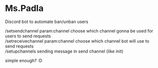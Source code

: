 # Ms.Padla
Discord bot to automate ban/unban users<br/>

/setsendchannel param:channel choose which channel gonna be used for users to send requests <br/>
/setreceivechannel param:channel choose which channel bot will use to send requests<br/>
/setupchannels sending message in send channel (like init)<br/>

simple enough? :D

